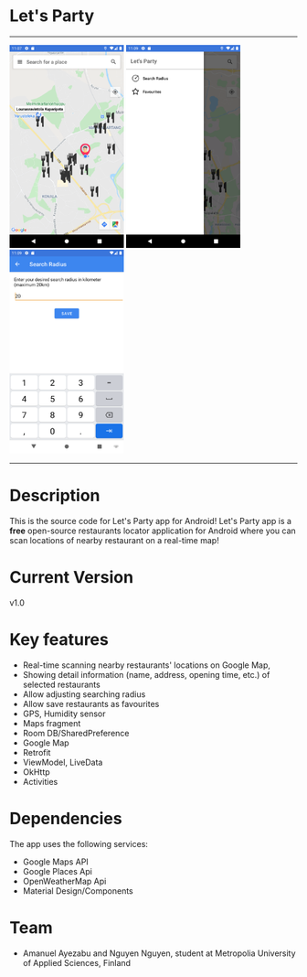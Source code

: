 # Let's Party

---

<img src="ScreenShots/Screenshot_1602014842.png" width="200" title="Main Screen">  <img src="ScreenShots/Screenshot_1602014960.png" width="200" title="Drawer">  <img src="ScreenShots/Screenshot_1602014974.png" width="200" title="Search Radius Activity">

---

# Description

This is the source code for Let's Party app for Android! 
Let's Party app is a **free** open-source restaurants locator application for Android where you can scan locations of nearby restaurant on a real-time map! 

# Current Version

v1.0

# Key features

- Real-time scanning nearby restaurants' locations on Google Map, 
- Showing detail information (name, address, opening time, etc.) of selected restaurants 
- Allow adjusting searching radius
- Allow save restaurants as favourites
- GPS, Humidity sensor
- Maps fragment
- Room DB/SharedPreference
- Google Map
- Retrofit
- ViewModel, LiveData
- OkHttp
- Activities

# Dependencies

The app uses the following services:

- Google Maps API
- Google Places Api
- OpenWeatherMap Api
- Material Design/Components

# Team

- Amanuel Ayezabu and Nguyen Nguyen, student at Metropolia University of Applied Sciences, Finland

